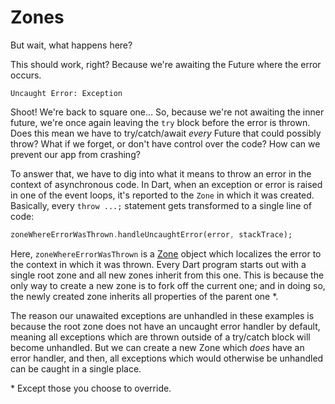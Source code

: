 # Zones

But wait, what happens here?

This should work, right? Because we're awaiting the Future where the error occurs.

```
Uncaught Error: Exception
```

Shoot! We're back to square one... So, because we're not awaiting the inner future, we're once again leaving the `try` block before the error is thrown. Does this mean we have to try/catch/await *every* Future that could possibly throw? What if we forget, or don't have control over the code? How can we prevent our app from crashing? 

To answer that, we have to dig into what it means to throw an error in the context of asynchronous code. In Dart, when an exception or error is raised in one of the event loops, it's reported to the `Zone` in which it was created. Basically, every `throw ...;` statement gets transformed to a single line of code:

```dart
zoneWhereErrorWasThrown.handleUncaughtError(error, stackTrace);
```

Here, `zoneWhereErrorWasThrown` is a [Zone](https://api.flutter.dev/flutter/dart-async/Zone-class.html) object which localizes the error to the context in which it was thrown. Every Dart program starts out with a single root zone and all new zones inherit from this one. This is because the only way to create a new zone is to fork off the current one; and in doing so, the newly created zone inherits all properties of the parent one \*.

The reason our unawaited exceptions are unhandled in these examples is because the root zone does not have an uncaught error handler by default, meaning all exceptions which are thrown outside of a try/catch block will become unhandled. But we can create a new Zone which *does* have an error handler, and then, all exceptions which would otherwise be unhandled can be caught in a single place. 

\* Except those you choose to override.
